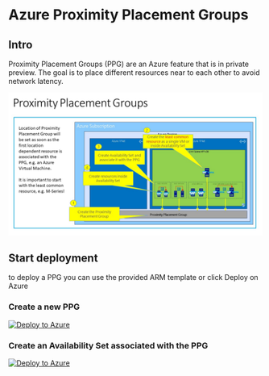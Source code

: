 # Azure Proximity Placement Groups
## Intro

Proximity Placement Groups (PPG) are an Azure feature that is in private preview. The goal is to place different resources near to each other to avoid network latency.

![Image of PPG](https://github.com/msftphleiten/proximity-placement-groups/blob/master/PPG.jpg)

## Start deployment
to deploy a PPG you can use the provided ARM template or click Deploy on Azure

### Create a new PPG
[![Deploy to Azure](http://azuredeploy.net/deploybutton.png)](https://portal.azure.com/#create/Microsoft.Template/uri/https%3A%2F%2Fraw.githubusercontent.com%2Fmsftphleiten%2Fproximity-placement-groups%2Fmaster%2F2-create-proximity-placement-group%2Ftemplate.json)

### Create an Availability Set associated with the PPG
[![Deploy to Azure](http://azuredeploy.net/deploybutton.png)](https://portal.azure.com/#create/Microsoft.Template/uri/https%3A%2F%2Fraw.githubusercontent.com%2Fmsftphleiten%2Fproximity-placement-groups%2Fmaster%2F3-create-availability-set-inside-proximity-placement-group%2Ftemplate.json)

